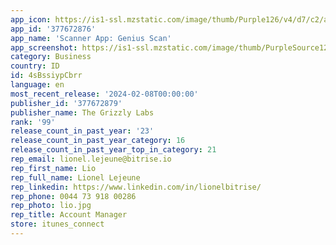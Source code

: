 ```yaml
---
app_icon: https://is1-ssl.mzstatic.com/image/thumb/Purple126/v4/d7/c2/a2/d7c2a2ac-0fcd-fa37-ffc9-056f7c7fb015/AppIcon-0-0-1x_U007emarketing-0-7-0-85-220.png/1024x1024bb.png
app_id: '377672876'
app_name: 'Scanner App: Genius Scan'
app_screenshot: https://is1-ssl.mzstatic.com/image/thumb/PurpleSource122/v4/69/5a/df/695adf24-b021-e09f-a06e-e40d4e7499f8/ac71949d-2c32-4397-bddf-f5b5a3f545c7_6.5_inch_1_framed@3x.png/1284x2778bb.png
category: Business
country: ID
id: 4sBssiypCbrr
language: en
most_recent_release: '2024-02-08T00:00:00'
publisher_id: '377672879'
publisher_name: The Grizzly Labs
rank: '99'
release_count_in_past_year: '23'
release_count_in_past_year_category: 16
release_count_in_past_year_top_in_category: 21
rep_email: lionel.lejeune@bitrise.io
rep_first_name: Lio
rep_full_name: Lionel Lejeune
rep_linkedin: https://www.linkedin.com/in/lionelbitrise/
rep_phone: 0044 73 918 00286
rep_photo: lio.jpg
rep_title: Account Manager
store: itunes_connect
---
```

